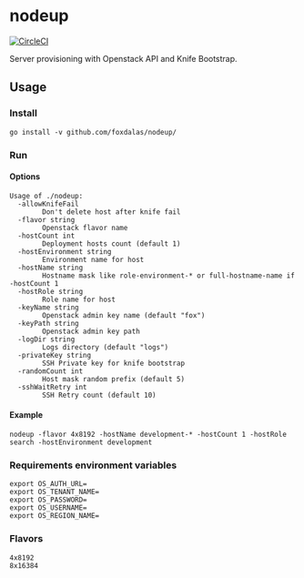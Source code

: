 # nodeup

[![CircleCI](https://circleci.com/gh/foxdalas/nodeup.svg?style=svg)](https://circleci.com/gh/foxdalas/nodeup)

Server provisioning with Openstack API and Knife Bootstrap.


## Usage

### Install
```
go install -v github.com/foxdalas/nodeup/
```

### Run

#### Options
```
Usage of ./nodeup:
  -allowKnifeFail
    	Don't delete host after knife fail
  -flavor string
    	Openstack flavor name
  -hostCount int
    	Deployment hosts count (default 1)
  -hostEnvironment string
    	Environment name for host
  -hostName string
    	Hostname mask like role-environment-* or full-hostname-name if -hostCount 1
  -hostRole string
    	Role name for host
  -keyName string
    	Openstack admin key name (default "fox")
  -keyPath string
    	Openstack admin key path
  -logDir string
    	Logs directory (default "logs")
  -privateKey string
    	SSH Private key for knife bootstrap
  -randomCount int
    	Host mask random prefix (default 5)
  -sshWaitRetry int
    	SSH Retry count (default 10)
```

#### Example

```
nodeup -flavor 4x8192 -hostName development-* -hostCount 1 -hostRole search -hostEnvironment development
```

### Requirements environment variables
```
export OS_AUTH_URL=
export OS_TENANT_NAME=
export OS_PASSWORD=
export OS_USERNAME=
export OS_REGION_NAME=
```

### Flavors
```
4x8192
8x16384
```